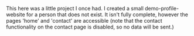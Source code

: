 This here was a little project I once had.
I created a small demo-profile-website for a person that does not exist.
It isn't fully complete, however the pages 'home' and 'contact' are accessible (note that the contact functionality on the contact page is disabled, so no data will be sent.)
